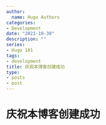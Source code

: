 ```yaml
---
author:
  name: Hugo Authors
categories:
- Development
date: "2021-10-30"
description: ""
series:
- Hugo 101
tags:
- development
title: 庆祝本博客创建成功
type:
- posts
- post
---
```


# 庆祝本博客创建成功
